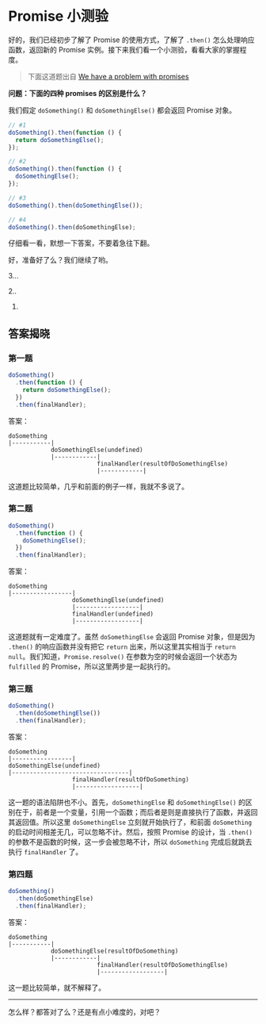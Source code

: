 Promise 小测验
========

好的，我们已经初步了解了 Promise 的使用方式，了解了 `.then()` 怎么处理响应函数，返回新的 Promise 实例。接下来我们看一个小测验，看看大家的掌握程度。

> 下面这道题出自 [We have a problem with promises](https://pouchdb.com/2015/05/18/we-have-a-problem-with-promises.html)

**问题：下面的四种 promises 的区别是什么？**

我们假定 `doSomething()` 和 `doSomethingElse()` 都会返回 Promise 对象。

```javascript
// #1
doSomething().then(function () {
  return doSomethingElse();
});

// #2
doSomething().then(function () {
  doSomethingElse();
});

// #3
doSomething().then(doSomethingElse());

// #4
doSomething().then(doSomethingElse);
```

仔细看一看，默想一下答案，不要着急往下翻。

好，准备好了么？我们继续了哟。

3...

2..

1.

## 答案揭晓

### 第一题

```javascript
doSomething()
  .then(function () {
    return doSomethingElse();
  })
  .then(finalHandler);
```

答案：

```
doSomething
|-----------|
            doSomethingElse(undefined)
            |------------|
                         finalHandler(resultOfDoSomethingElse)
                         |------------|
```

这道题比较简单，几乎和前面的例子一样，我就不多说了。

### 第二题

```javascript
doSomething()
  .then(function () {
    doSomethingElse();
  })
  .then(finalHandler);
```

答案：

```
doSomething
|-----------------|
                  doSomethingElse(undefined)
                  |------------------|
                  finalHandler(undefined)
                  |------------------|
```

这道题就有一定难度了。虽然 `doSomethingElse` 会返回 Promise 对象，但是因为 `.then()` 的响应函数并没有把它 `return` 出来，所以这里其实相当于 `return null`。我们知道，`Promise.resolve()` 在参数为空的时候会返回一个状态为 `fulfilled` 的 Promise，所以这里两步是一起执行的。

### 第三题

```javascript
doSomething()
  .then(doSomethingElse())
  .then(finalHandler);
```

答案：

```
doSomething
|-----------------|
doSomethingElse(undefined)
|---------------------------------|
                  finalHandler(resultOfDoSomething)
                  |------------------|
```

这一题的语法陷阱也不小。首先，`doSomethingElse` 和 `doSomethingElse()` 的区别在于，前者是一个变量，引用一个函数；而后者是则是直接执行了函数，并返回其返回值。所以这里 `doSomethingElse` 立刻就开始执行了，和前面 `doSomething` 的启动时间相差无几，可以忽略不计。然后，按照 Promise 的设计，当 `.then()` 的参数不是函数的时候，这一步会被忽略不计，所以 `doSomething` 完成后就跳去执行 `finalHandler` 了。

### 第四题

```javascript
doSomething()
  .then(doSomethingElse)
  .then(finalHandler);
```

答案：

```
doSomething
|-----------|
            doSomethingElse(resultOfDoSomething)
            |------------|
                         finalHandler(resultOfDoSomethingElse)
                         |------------------|
```

这一题比较简单，就不解释了。

--------

怎么样？都答对了么？还是有点小难度的，对吧？